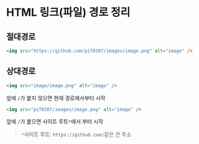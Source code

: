 # HTML 링크(파일) 경로 정리

## 절대경로
```html
<img src="https://github.com/pif0307/images/image.png" alt="image" />
```

## 상대경로
```html
<img src="image/image.png" alt="image" />
```
앞에 `/`가 붙지 않으면 현재 경로에서부터 시작

```html
<img src="pif0307/images/image.png" alt="image" />
```
앞에 `/`가 붙으면 사이트 루트`*`에서 부터 시작
> `*`사이트 루트: `https://github.com/`같은 큰 주소